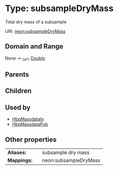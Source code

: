 
# Type: subsampleDryMass


Total dry mass of a subsample

URI: [neon:subsampleDryMass](https://data.neonscience.org/subsampleDryMass)


## Domain and Range

None ->  <sub>OPT</sub> [Double](types/Double.md)

## Parents


## Children


## Used by

 * [HbpMassdataIn](HbpMassdataIn.md)
 * [HbpMassdataPub](HbpMassdataPub.md)

## Other properties

|  |  |  |
| --- | --- | --- |
| **Aliases:** | | subsample dry mass |
| **Mappings:** | | neon:subsampleDryMass |

